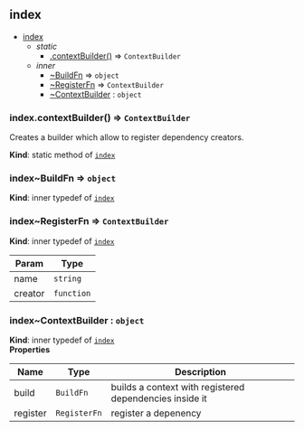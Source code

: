 <a name="module_index"></a>

## index

- [index](#module_index)
  - _static_
    - [.contextBuilder()](#module_index.contextBuilder) ⇒ <code>ContextBuilder</code>
  - _inner_
    - [~BuildFn](#module_index..BuildFn) ⇒ <code>object</code>
    - [~RegisterFn](#module_index..RegisterFn) ⇒ <code>ContextBuilder</code>
    - [~ContextBuilder](#module_index..ContextBuilder) : <code>object</code>

<a name="module_index.contextBuilder"></a>

### index.contextBuilder() ⇒ <code>ContextBuilder</code>

Creates a builder which allow to register
dependency creators.

**Kind**: static method of [<code>index</code>](#module_index)  
<a name="module_index..BuildFn"></a>

### index~BuildFn ⇒ <code>object</code>

**Kind**: inner typedef of [<code>index</code>](#module_index)  
<a name="module_index..RegisterFn"></a>

### index~RegisterFn ⇒ <code>ContextBuilder</code>

**Kind**: inner typedef of [<code>index</code>](#module_index)

| Param   | Type                  |
| ------- | --------------------- |
| name    | <code>string</code>   |
| creator | <code>function</code> |

<a name="module_index..ContextBuilder"></a>

### index~ContextBuilder : <code>object</code>

**Kind**: inner typedef of [<code>index</code>](#module_index)  
**Properties**

| Name     | Type                    | Description                                             |
| -------- | ----------------------- | ------------------------------------------------------- |
| build    | <code>BuildFn</code>    | builds a context with registered dependencies inside it |
| register | <code>RegisterFn</code> | register a depenency                                    |
